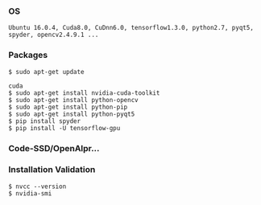 ### OS
    Ubuntu 16.0.4, Cuda8.0, CuDnn6.0, tensorflow1.3.0, python2.7, pyqt5, spyder, opencv2.4.9.1 ...
### Packages
    $ sudo apt-get update
    
    cuda
    $ sudo apt-get install nvidia-cuda-toolkit
    $ sudo apt-get install python-opencv
    $ sudo apt-get install python-pip
    $ sudo apt-get install python-pyqt5
    $ pip install spyder
    $ pip install -U tensorflow-gpu
    
### Code-SSD/OpenAlpr...

### Installation Validation
    $ nvcc --version
    $ nvidia-smi

